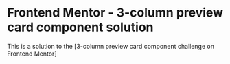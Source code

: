 # Frontend Mentor - 3-column preview card component solution

This is a solution to the [3-column preview card component challenge on Frontend Mentor]